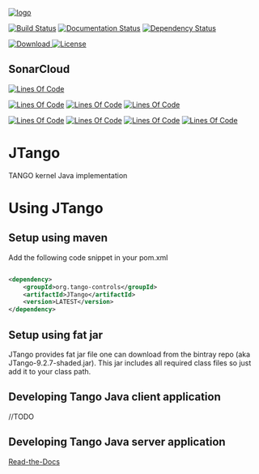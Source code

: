 [![logo](http://www.tango-controls.org/static/tango/img/logo_tangocontrols.png)](http://www.tango-controls.org)



[![Build Status](https://travis-ci.org/tango-controls/JTango.svg??branch=jtango-9-lts)](https://travis-ci.org/tango-controls/JTango)
[![Documentation Status](https://readthedocs.org/projects/jtango/badge/?version=jtango-9-lts)](http://jtango.readthedocs.io/en/jtango-9-lts/?badge=jtango-9-lts)
[![Dependency Status](https://www.versioneye.com/user/projects/592bf58aa8a056006137f4ba/badge.svg)](https://www.versioneye.com/user/projects/592bf58aa8a056006137f4ba)

[![Download](https://api.bintray.com/packages/tango-controls/generic/JTango-9-LTS/images/download.svg) ](https://bintray.com/tango-controls/generic/JTango-9-LTS/_latestVersion)
[![License](https://img.shields.io/badge/license-LGPL--3.0-blue.svg)](https://github.com/tango-controls/JTango/blob/master/LICENSE)

## SonarCloud

[![Lines Of Code](https://sonarcloud.io/api/badges/gate?key=org.tango-controls:jtango-9-lts)](https://sonarcloud.io/dashboard?id=org.tango-controls%3AJTango-root)

[![Lines Of Code](https://sonarcloud.io/api/badges/measure?key=org.tango-controls:jtango-9-lts&metric=ncloc)](https://sonarcloud.io/dashboard?id=org.tango-controls%3Ajtango-9-lts)
[![Lines Of Code](https://sonarcloud.io/api/badges/measure?key=org.tango-controls:jtango-9-lts&metric=coverage)](https://sonarcloud.io/dashboard?id=org.tango-controls%3Ajtango-9-lts)
[![Lines Of Code](https://sonarcloud.io/api/badges/measure?key=org.tango-controls:jtango-9-lts&metric=sqale_debt_ratio)](https://sonarcloud.io/dashboard?id=org.tango-controls%3Ajtango-9-lts)

[![Lines Of Code](https://sonarcloud.io/api/badges/measure?key=org.tango-controls:jtango-9-lts&metric=bugs)](https://sonarcloud.io/dashboard?id=org.tango-controls%3Ajtango-9-lts)
[![Lines Of Code](https://sonarcloud.io/api/badges/measure?key=org.tango-controls:jtango-9-lts&metric=vulnerabilities)](https://sonarcloud.io/dashboard?id=org.tango-controls%3Ajtango-9-lts)
[![Lines Of Code](https://sonarcloud.io/api/badges/measure?key=org.tango-controls:jtango-9-lts&metric=code_smells)](https://sonarcloud.io/dashboard?id=org.tango-controls%3Ajtango-9-lts)
[![Lines Of Code](https://sonarcloud.io/api/badges/measure?key=org.tango-controls:jtango-9-lts&metric=duplicated_lines_density)](https://sonarcloud.io/dashboard?id=org.tango-controls%3Ajtango-9-lts)

# JTango

TANGO kernel Java implementation

# Using JTango

## Setup using maven

Add the following code snippet in your pom.xml


```xml

<dependency>
    <groupId>org.tango-controls</groupId>
    <artifactId>JTango</artifactId>
    <version>LATEST</version>
</dependency>

```

## Setup using fat jar

JTango provides fat jar file one can download from the bintray repo (aka JTango-9.2.7-shaded.jar). This jar includes all required class files so just add it to your class path.

## Developing Tango Java client application

//TODO

## Developing Tango Java server application

[Read-the-Docs](http://tango-controls.readthedocs.io/en/latest/java-server-guide/index.html)
